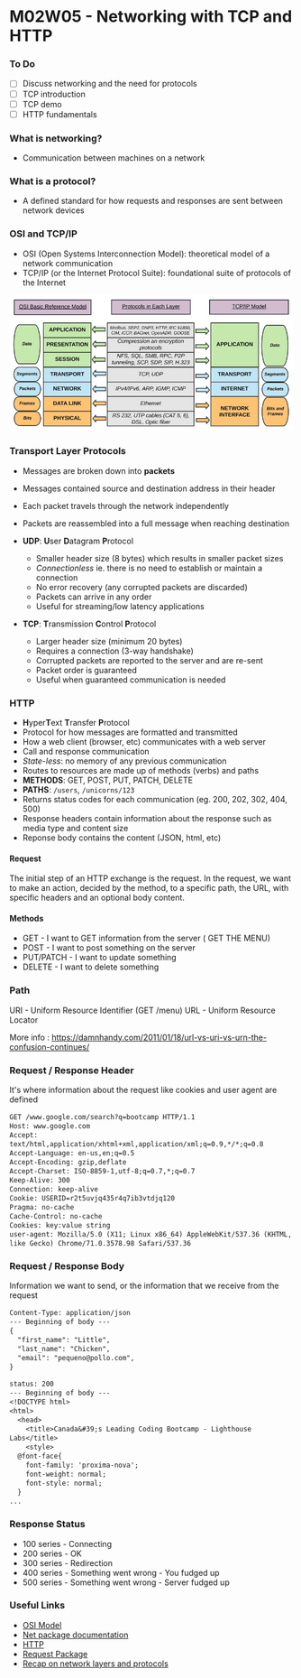 # M02W05 - Networking with TCP and HTTP

### To Do
- [ ] Discuss networking and the need for protocols
- [ ] TCP introduction
- [ ] TCP demo
- [ ] HTTP fundamentals

### What is networking?
- Communication between machines on a network

### What is a protocol?
- A defined standard for how requests and responses are sent between network devices

### OSI and TCP/IP
- OSI (Open Systems Interconnection Model): theoretical model of a network communication
- TCP/IP (or the Internet Protocol Suite): foundational suite of protocols of the Internet

![OSI and TCP/IP](./OSI-TCP-IP-stack.png)

### Transport Layer Protocols
- Messages are broken down into **packets**
- Messages contained source and destination address in their header
- Each packet travels through the network independently
- Packets are reassembled into a full message when reaching destination

- **UDP**: **U**ser **D**atagram **P**rotocol
  - Smaller header size (8 bytes) which results in smaller packet sizes
  - _Connectionless_ ie. there is no need to establish or maintain a connection
  - No error recovery (any corrupted packets are discarded)
  - Packets can arrive in any order
  - Useful for streaming/low latency applications
- **TCP**: **T**ransmission **C**ontrol **P**rotocol
  - Larger header size (minimum 20 bytes)
  - Requires a connection (3-way handshake)
  - Corrupted packets are reported to the server and are re-sent
  - Packet order is guaranteed
  - Useful when guaranteed communication is needed

### HTTP
- **H**yper**T**ext **T**ransfer **P**rotocol
- Protocol for how messages are formatted and transmitted
- How a web client (browser, etc) communicates with a web server
- Call and response communication
- _State-less_: no memory of any previous communication
- Routes to resources are made up of methods (verbs) and paths
- **METHODS**: GET, POST, PUT, PATCH, DELETE
- **PATHS**: `/users`, `/unicorns/123`
- Returns status codes for each communication (eg. 200, 202, 302, 404, 500)
- Response headers contain information about the response such as media type and content size
- Reponse body contains the content (JSON, html, etc)

#### Request

The initial step of an HTTP exchange is the request. In the request, we want to make an action, decided by the method, to a specific path, the URL, with specific headers and an optional body content.

#### Methods

- GET - I want to GET information from the server ( GET THE MENU)
- POST - I want to post something on the server
- PUT/PATCH - I want to update something
- DELETE - I want to delete something

### Path

URI - Uniform Resource Identifier (GET /menu)
URL - Uniform Resource Locator

More info : https://damnhandy.com/2011/01/18/url-vs-uri-vs-urn-the-confusion-continues/

### Request / Response Header

It's where information about the request like cookies and user agent are defined

```
GET /www.google.com/search?q=bootcamp HTTP/1.1
Host: www.google.com
Accept: text/html,application/xhtml+xml,application/xml;q=0.9,*/*;q=0.8
Accept-Language: en-us,en;q=0.5
Accept-Encoding: gzip,deflate
Accept-Charset: ISO-8859-1,utf-8;q=0.7,*;q=0.7
Keep-Alive: 300
Connection: keep-alive
Cookie: USERID=r2t5uvjq435r4q7ib3vtdjq120
Pragma: no-cache
Cache-Control: no-cache
Cookies: key:value string
user-agent: Mozilla/5.0 (X11; Linux x86_64) AppleWebKit/537.36 (KHTML, like Gecko) Chrome/71.0.3578.98 Safari/537.36
```

### Request / Response Body

Information we want to send, or the information that we receive from the request

```
Content-Type: application/json
--- Beginning of body ---
{
  "first_name": "Little",
  "last_name": "Chicken",
  "email": "pequeno@pollo.com",
}
```

```
status: 200
--- Beginning of body ---
<!DOCTYPE html>
<html>
  <head>
    <title>Canada&#39;s Leading Coding Bootcamp - Lighthouse Labs</title>
    <style>
  @font-face{
  	font-family: 'proxima-nova';
  	font-weight: normal;
  	font-style: normal;
  }
...
```

### Response Status

- 100 series - Connecting
- 200 series - OK
- 300 series - Redirection
- 400 series - Something went wrong - You fudged up
- 500 series - Something went wrong - Server fudged up

### Useful Links
* [OSI Model](https://en.wikipedia.org/wiki/OSI_model)
* [Net package documentation](https://nodejs.org/api/net.html)
* [HTTP](https://developer.mozilla.org/en-US/docs/Web/HTTP/Overview)
* [Request Package](https://www.npmjs.com/package/request)
* [Recap on network layers and protocols](https://inc0x0.com/tcp-ip-packets-introduction/tcp-ip-packets-1-recap-on-network-layers-and-protocols/)